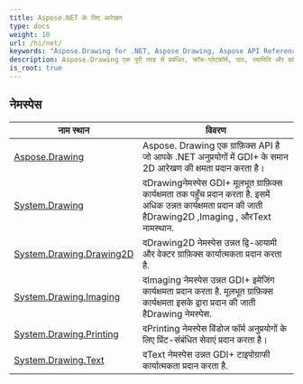 ```yaml
---
title: Aspose.NET के लिए आरेखण
type: docs
weight: 10
url: /hi/net/
keywords: "Aspose.Drawing for .NET, Aspose Drawing, Aspose API Reference."
description: Aspose.Drawing एक पूरी तरह से प्रबंधित, क्रॉस-प्लेटफ़ॉर्म, पाठ, ज्यामिति और छवियों को चित्रित करने के लिए पूर्ण 2D ग्राफ़िक लाइब्रेरी है।
is_root: true
---
```


## नेमस्पेस

| नाम स्थान | विवरण |
| --- | --- |
| [Aspose.Drawing](./aspose.drawing/) | Aspose. Drawing एक ग्राफ़िक्स API है जो आपके .NET अनुप्रयोगों में GDI+ के समान 2D आरेखण की क्षमता प्रदान करता है। |
| [System.Drawing](./system.drawing/) | दDrawingनेमस्पेस GDI+ मूलभूत ग्राफ़िक्स कार्यक्षमता तक पहुँच प्रदान करता है. इसमें अधिक उन्नत कार्यक्षमता प्रदान की जाती हैDrawing2D ,Imaging , औरText नामस्थान. |
| [System.Drawing.Drawing2D](./system.drawing.drawing2d/) | दDrawing2D नेमस्पेस उन्नत द्वि-आयामी और वेक्टर ग्राफ़िक्स कार्यात्मकता प्रदान करता है. |
| [System.Drawing.Imaging](./system.drawing.imaging/) | दImaging नेमस्पेस उन्नत GDI+ इमेजिंग कार्यक्षमता प्रदान करता है. मूलभूत ग्राफ़िक्स कार्यक्षमता इसके द्वारा प्रदान की जाती हैDrawing नेमस्पेस. |
| [System.Drawing.Printing](./system.drawing.printing/) | दPrinting नेमस्पेस विंडोज फॉर्म अनुप्रयोगों के लिए प्रिंट-संबंधित सेवाएं प्रदान करता है। |
| [System.Drawing.Text](./system.drawing.text/) | दText नेमस्पेस उन्नत GDI+ टाइपोग्राफी कार्यात्मकता प्रदान करता है. |


